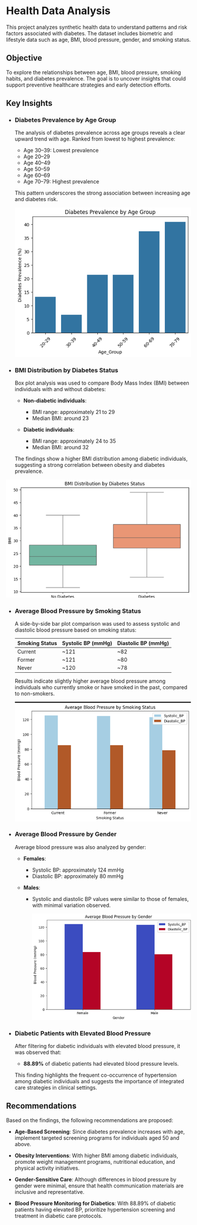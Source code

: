 # Health Data Analysis

This project analyzes synthetic health data to understand patterns and risk factors associated with diabetes. The dataset includes biometric and lifestyle data such as age, BMI, blood pressure, gender, and smoking status.

## Objective

To explore the relationships between age, BMI, blood pressure, smoking habits, and diabetes prevalence. The goal is to uncover insights that could support preventive healthcare strategies and early detection efforts.

## Key Insights
- ### **Diabetes Prevalence by Age Group**
  
  The analysis of diabetes prevalence across age groups reveals a clear upward trend with age. Ranked from lowest to highest prevalence:
  - Age 30–39: Lowest prevalence  
  - Age 20–29  
  - Age 40–49  
  - Age 50–59  
  - Age 60–69  
  - Age 70–79: Highest prevalence

  This pattern underscores the strong association between increasing age and diabetes risk.

  ![Diabetes by Age](Charts/Diabetes_Prevalence.png)


- ### **BMI Distribution by Diabetes Status**

  Box plot analysis was used to compare Body Mass Index (BMI) between individuals with and without diabetes:

  - **Non-diabetic individuals**:  
    - BMI range: approximately 21 to 29  
    - Median BMI: around 23

  - **Diabetic individuals**:  
    - BMI range: approximately 24 to 35  
    - Median BMI: around 32

  The findings show a higher BMI distribution among diabetic individuals, suggesting a strong correlation between obesity and diabetes prevalence.
  
 ![BMI Boxplot](Charts/BMI%20Distribution.png)



- ### **Average Blood Pressure by Smoking Status**

  A side-by-side bar plot comparison was used to assess systolic and diastolic blood pressure based on smoking status:

  | Smoking Status | Systolic BP (mmHg) | Diastolic BP (mmHg) |
  |----------------|--------------------|----------------------|
  | Current        | ~121               | ~82                  |
  | Former         | ~121               | ~80                  |
  | Never          | ~120               | ~78                  |

  Results indicate slightly higher average blood pressure among individuals who currently smoke or have smoked in the past, compared to non-smokers.
  
  ![BP by Smoking Status](Charts/Smoking%20Status.png)


- ### **Average Blood Pressure by Gender**

  Average blood pressure was also analyzed by gender:

  - **Females**:  
    - Systolic BP: approximately 124 mmHg  
    - Diastolic BP: approximately 80 mmHg

  - **Males**:  
    - Systolic and diastolic BP values were similar to those of females, with minimal variation observed.

      ![BP by Gender](Charts/Gender.png)

- ### **Diabetic Patients with Elevated Blood Pressure**

  After filtering for diabetic individuals with elevated blood pressure, it was observed that:

  - **88.89%** of diabetic patients had elevated blood pressure levels.

  This finding highlights the frequent co-occurrence of hypertension among diabetic individuals and suggests the importance of integrated care strategies in clinical settings.
  


## Recommendations
Based on the findings, the following recommendations are proposed:

- **Age-Based Screening**: Since diabetes prevalence increases with age, implement targeted screening programs for individuals aged 50 and above.
  
- **Obesity Interventions**: With higher BMI among diabetic individuals, promote weight management programs, nutritional education, and physical activity initiatives.

- **Gender-Sensitive Care**: Although differences in blood pressure by gender were minimal, ensure that health communication materials are inclusive and representative.

- **Blood Pressure Monitoring for Diabetics**: With 88.89% of diabetic patients having elevated BP, prioritize hypertension screening and treatment in diabetic care protocols.

